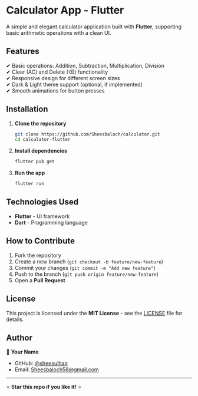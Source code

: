 # **Calculator App - Flutter**  

A simple and elegant calculator application built with **Flutter**, supporting basic arithmetic operations with a clean UI.  

## **Features**  
✔ Basic operations: Addition, Subtraction, Multiplication, Division  
✔ Clear (AC) and Delete (⌫) functionality  
✔ Responsive design for different screen sizes  
✔ Dark & Light theme support (optional, if implemented)  
✔ Smooth animations for button presses  

## **Installation**  
1. **Clone the repository**  
   ```bash
   git clone https://github.com/Sheesbaloch/calculator.git
   cd calculator-flutter
   ```

2. **Install dependencies**  
   ```bash
   flutter pub get
   ```

3. **Run the app**  
   ```bash
   flutter run
   ```

## **Technologies Used**  
- **Flutter** - UI framework  
- **Dart** - Programming language  

## **How to Contribute**  
1. Fork the repository  
2. Create a new branch (`git checkout -b feature/new-feature`)  
3. Commit your changes (`git commit -m "Add new feature"`)  
4. Push to the branch (`git push origin feature/new-feature`)  
5. Open a **Pull Request**  

## **License**  
This project is licensed under the **MIT License** - see the [LICENSE](LICENSE) file for details.  

## **Author**  
👤 **Your Name**  
- GitHub: [@sheesulhaq]([https://github.com/your-username](https://github.com/Sheesbaloch/calculator.git))  
- Email: Sheesbaloch58@gmail.com

---

⭐ **Star this repo if you like it!** ⭐  
